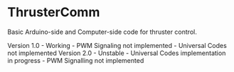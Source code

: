 # ThrusterComm
Basic Arduino-side and Computer-side code for thruster control.

Version 1.0 - Working
            - PWM Signaling not implemented
            - Universal Codes not implemented
Version 2.0 - Unstable
            - Universal Codes implementation in progress
            - PWM Signalling not implemented
      
